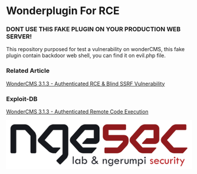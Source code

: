 # Wonderplugin For RCE

### DONT USE THIS FAKE PLUGIN ON YOUR PRODUCTION WEB SERVER!
This repository purposed for test a vulnerability on wonderCMS, this fake plugin contain backdoor web shell, you can find it on evil.php file.

### Related Article 
[WonderCMS 3.1.3 - Authenticated RCE & Blind SSRF Vulnerability](https://zetc0de.github.io/post/authenticated-rce-ssrf-wondercms/)

### Exploit-DB 
[WonderCMS 3.1.3 - Authenticated Remote Code Execution](https://www.exploit-db.com/exploits/49155)

![NgSEC](preview.jpg)
